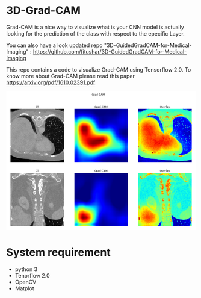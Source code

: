 # 3D-Grad-CAM
Grad-CAM is a nice way to visualize what is your CNN model is actually looking for the prediction of the class with respect to the epecific Layer.

You can also have a look updated repo "3D-GuidedGradCAM-for-Medical-Imaging" : https://github.com/fitushar/3D-GuidedGradCAM-for-Medical-Imaging

This repo contains a code to visualize Grad-CAM using Tensorflow 2.0. To know more about Grad-CAM please read this paper https://arxiv.org/pdf/1610.02391.pdf

![GradCAM](https://github.com/fitushar/3D-Grad-CAM/blob/master/Figure/Grad-CAM.png)

# System requirement
- python 3
- Tenorflow 2.0
- OpenCV
- Matplot
